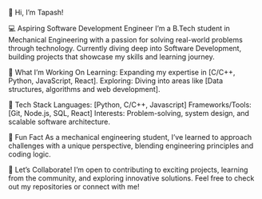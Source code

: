 👋 Hi, I’m Tapash!

💻 Aspiring Software Development Engineer
I’m a B.Tech student in Mechanical Engineering with a passion for solving real-world problems through technology. Currently diving deep into Software Development, building projects that showcase my skills and learning journey.

🚀 What I’m Working On
Learning: Expanding my expertise in [C/C++, Python, JavaScript, React].
Exploring: Diving into areas like [Data structures, algorithms and web development].

🔧 Tech Stack
Languages: [Python, C/C++, Javascript]
Frameworks/Tools: [Git, Node.js, SQL, React]
Interests: Problem-solving, system design, and scalable software architecture.

🌟 Fun Fact
As a mechanical engineering student, I’ve learned to approach challenges with a unique perspective, blending engineering principles and coding logic.

🚀 Let’s Collaborate!
I’m open to contributing to exciting projects, learning from the community, and exploring innovative solutions. Feel free to check out my repositories or connect with me!

